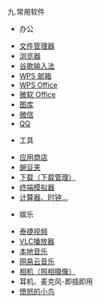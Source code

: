 九.常用软件
* 办公
 - [文件管理器](https://github.com/openthos/userguide-analysis/blob/master/soft/%E6%96%87%E4%BB%B6%E7%AE%A1%E7%90%86%E5%99%A8.md)
 - [浏览器](https://github.com/openthos/userguide-analysis/blob/master/soft/%E6%B5%8F%E8%A7%88%E5%99%A8.md)
 - [谷歌输入法](https://github.com/openthos/userguide-analysis/blob/master/soft/%E8%B0%B7%E6%AD%8C%E8%BE%93%E5%85%A5%E6%B3%95_%E4%BD%BF%E7%94%A8%E6%89%8B%E5%86%8C.md)
 - [WPS 邮箱](https://github.com/openthos/userguide-analysis/blob/master/soft/WPS%20%E9%82%AE%E7%AE%B1.md)
 - [WPS Office](https://github.com/openthos/userguide-analysis/blob/master/soft/wps.md)
 - [微软 Office](https://github.com/openthos/userguide-analysis/blob/master/Office/%E5%BE%AE%E8%BD%AF%20Office.md)
 - [图库](https://github.com/openthos/userguide-analysis/blob/master/soft/%E5%9B%BE%E5%BA%93_%E4%BD%BF%E7%94%A8%E6%89%8B%E5%86%8C.md)
 - [微信](https://github.com/openthos/userguide-analysis/blob/master/soft/%E5%BE%AE%E4%BF%A1.md)
 - [QQ](https://github.com/openthos/userguide-analysis/blob/master/soft/QQ.md)

* 工具
 - [应用商店](https://github.com/openthos/userguide-analysis/blob/master/soft/AppStore%E4%BD%BF%E7%94%A8%E8%AF%B4%E6%98%8E.md)
 - [豌豆夹](https://github.com/openthos/app-testing-results/blob/master/APP_USER/%E8%B1%8C%E8%B1%86%E5%A4%B9_%E4%BD%BF%E7%94%A8%E6%89%8B%E5%86%8C.md)
 - [下载（下载管理）](https://github.com/openthos/community-analysis/blob/master/using-instractions/%E4%B8%8B%E8%BD%BD.md)
 - [终端模拟器](https://github.com/openthos/multiwin-analysis/blob/master/doc/lb/OtoTernminal%E4%BD%BF%E7%94%A8%E6%89%8B%E5%86%8C.md)
 - [计算器、时钟...](https://github.com/openthos/app-testing-results/blob/master/APP_USER/%E8%AE%A1%E7%AE%97%E5%99%A8%E3%80%81%E6%97%A5%E5%8E%86%E3%80%81%E6%97%B6%E9%92%9F_%E4%BD%BF%E7%94%A8%E6%96%B9%E5%BC%8F.md)

* 娱乐
 - [泰捷视频](https://github.com/openthos/app-testing-results/blob/master/APP_USER/%E6%B3%B0%E6%8D%B7%E8%A7%86%E9%A2%91_%E4%BD%BF%E7%94%A8%E6%89%8B%E5%86%8C.md)
 - [VLC播放器](https://github.com/openthos/app-testing-results/blob/master/APP_USER/VLC_%E4%BD%BF%E7%94%A8%E6%89%8B%E5%86%8C.md)
 - [本地音乐](https://github.com/openthos/app-testing-results/blob/master/APP_USER/%E9%9F%B3%E4%B9%90_%E4%BD%BF%E7%94%A8%E6%89%8B%E5%86%8C.md)
 - [网易云音乐](https://github.com/openthos/app-testing-results/blob/master/APP_USER/%E7%BD%91%E6%98%93%E4%BA%91%E9%9F%B3%E4%B9%90_%E4%BD%BF%E7%94%A8%E6%89%8B%E5%86%8C.md)  
 - [相机（照相摄像）](https://github.com/openthos/community-analysis/blob/master/using-instractions/%E7%9B%B8%E6%9C%BA.md)
 - 耳机、麦克风-即插即用
 - [愤怒的小鸟](https://github.com/openthos/app-testing-results/blob/master/APP_USER/%E6%84%A4%E6%80%92%E7%9A%84%E5%B0%8F%E9%B8%9F_%E4%BD%BF%E7%94%A8%E6%89%8B%E5%86%8C.md)

